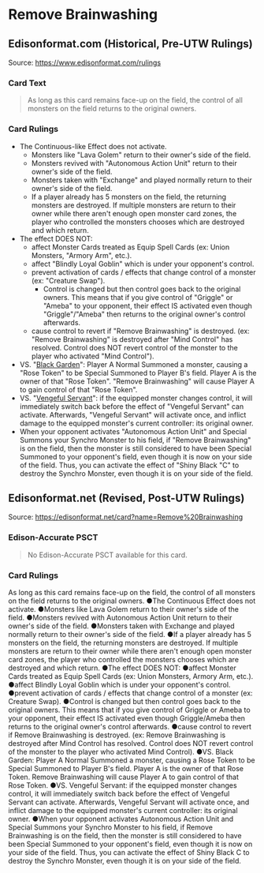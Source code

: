 # Remove Brainwashing

## Edisonformat.com (Historical, Pre-UTW Rulings)

Source: https://www.edisonformat.com/rulings

### Card Text

> As long as this card remains face-up on the field, the control of all monsters on the field returns to the original owners.

### Card Rulings

*   The Continuous-like Effect does not activate.
    *   Monsters like "Lava Golem" return to their owner's side of the field.
    *   Monsters revived with "Autonomous Action Unit" return to their owner's side of the field.
    *   Monsters taken with "Exchange" and played normally return to their owner's side of the field.
    *   If a player already has 5 monsters on the field, the returning monsters are destroyed. If multiple monsters are return to their owner while there aren't enough open monster card zones, the player who controlled the monsters chooses which are destroyed and which return.
*   The effect DOES NOT:
    *   affect Monster Cards treated as Equip Spell Cards (ex: Union Monsters, "Armory Arm", etc.).
    *   affect "Blindly Loyal Goblin" which is under your opponent's control.
    *   prevent activation of cards / effects that change control of a monster (ex: "Creature Swap").
        *   Control is changed but then control goes back to the original owners. This means that if you give control of "Griggle" or "Ameba" to your opponent, their effect IS activated even though "Griggle"/"Ameba" then returns to the original owner's control afterwards.
    *   cause control to revert if "Remove Brainwashing" is destroyed. (ex: "Remove Brainwashing" is destroyed after "Mind Control" has resolved. Control does NOT revert control of the monster to the player who activated "Mind Control").
*   VS. "[Black Garden](https://yugipedia.com/wiki/Black_Garden)": Player A Normal Summoned a monster, causing a "Rose Token" to be Special Summoned to Player B's field. Player A is the owner of that "Rose Token". "Remove Brainwashing" will cause Player A to gain control of that "Rose Token".
*   VS. "[Vengeful Servant](https://yugipedia.com/wiki/Vengeful_Servant)": if the equipped monster changes control, it will immediately switch back before the effect of "Vengeful Servant" can activate. Afterwards, "Vengeful Servant" will activate once, and inflict damage to the equipped monster's current controller: its original owner.
*   When your opponent activates "Autonomous Action Unit" and Special Summons your Synchro Monster to his field, if "Remove Brainwashing" is on the field, then the monster is still considered to have been Special Summoned to your opponent's field, even though it is now on your side of the field. Thus, you can activate the effect of "Shiny Black "C" to destroy the Synchro Monster, even though it is on your side of the field.

## Edisonformat.net (Revised, Post-UTW Rulings)

Source: https://edisonformat.net/card?name=Remove%20Brainwashing

### Edison-Accurate PSCT

> No Edison-Accurate PSCT available for this card.

### Card Rulings

As long as this card remains face-up on the field, the control of all monsters on the field returns to the original owners.
●The Continuous Effect does not activate.
●Monsters like Lava Golem return to their owner's side of the field.
●Monsters revived with Autonomous Action Unit return to their owner's side of the field.
●Monsters taken with Exchange and played normally return to their owner's side of the field.
●If a player already has 5 monsters on the field, the returning monsters are destroyed. If multiple monsters are return to their owner while there aren't enough open monster card zones, the player who controlled the monsters chooses which are destroyed and which return.
●The effect DOES NOT:
●affect Monster Cards treated as Equip Spell Cards (ex: Union Monsters, Armory Arm, etc.).
●affect Blindly Loyal Goblin which is under your opponent's control.
●prevent activation of cards / effects that change control of a monster (ex: Creature Swap).
●Control is changed but then control goes back to the original owners. This means that if you give control of Griggle or Ameba to your opponent, their effect IS activated even though Griggle/Ameba then returns to the original owner's control afterwards.
●cause control to revert if Remove Brainwashing is destroyed. (ex: Remove Brainwashing is destroyed after Mind Control has resolved. Control does NOT revert control of the monster to the player who activated Mind Control).
●VS. Black Garden: Player A Normal Summoned a monster, causing a Rose Token to be Special Summoned to Player B's field. Player A is the owner of that Rose Token. Remove Brainwashing will cause Player A to gain control of that Rose Token.
●VS. Vengeful Servant: if the equipped monster changes control, it will immediately switch back before the effect of Vengeful Servant can activate. Afterwards, Vengeful Servant will activate once, and inflict damage to the equipped monster's current controller: its original owner.
●When your opponent activates Autonomous Action Unit and Special Summons your Synchro Monster to his field, if Remove Brainwashing is on the field, then the monster is still considered to have been Special Summoned to your opponent's field, even though it is now on your side of the field. Thus, you can activate the effect of Shiny Black C to destroy the Synchro Monster, even though it is on your side of the field.
            